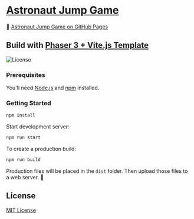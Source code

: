 # [Astronaut Jump Game](https://rieznik.github.io/doodle-jump-like-game/)

🔗 [Astronaut Jump Game on GitHub Pages](https://rieznik.github.io/doodle-jump-like-game/)

## Build with [Phaser 3 + Vite.js Template](https://github.com/ourcade/phaser3-typescript-vite-template)

![License](https://img.shields.io/badge/license-MIT-green)

### Prerequisites

You'll need [Node.js](https://nodejs.org/en/) and [npm](https://www.npmjs.com/) installed.

### Getting Started

```bash
npm install
```

Start development server:

```bash
npm run start
```

To create a production build:

```bash
npm run build
```

Production files will be placed in the `dist` folder. Then upload those files to a web server. 🎉

## License

[MIT License](https://github.com/ourcade/phaser3-vite-template/blob/master/LICENSE)
